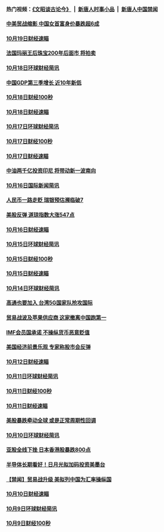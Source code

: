#### 热门视频：[《文昭谈古论今》](https://github.com/gfw-breaker/wenzhao/blob/master/README.md?t=10201833) &nbsp;|&nbsp; [新唐人时事小品](https://github.com/gfw-breaker/ntdtv-comedy/blob/master/README.md?t=10201833) &nbsp;|&nbsp; [新唐人中国禁闻](https://github.com/gfw-breaker/ntdtv-news/blob/master/README.md?t=10201833)

#### [中美贸战缩影 中国女首富身价暴跌超6成](../pages/news208/a1396150.md?t=10201833) 

#### [10月19日财经速瞄](../pages/news208/a1396078.md?t=10201833) 

#### [法国玛丽王后珠宝200年后面市 将拍卖](../pages/news208/a1396074.md?t=10201833) 

#### [10月18日环球财经简讯](../pages/news208/a1396037.md?t=10201833) 

#### [中国GDP第三季增长 近10年新低](../pages/news208/a1396032.md?t=10201833) 

#### [10月18日财经100秒](../pages/news208/a1396017.md?t=10201833) 

#### [10月18日财经速瞄](../pages/news208/a1395923.md?t=10201833) 

#### [10月17日环球财经简讯](../pages/news208/a1395879.md?t=10201833) 

#### [10月17日财经100秒](../pages/news208/a1395862.md?t=10201833) 

#### [10月17日财经速瞄](../pages/news208/a1395794.md?t=10201833) 

#### [中油两千亿投资印尼 将带动新一波南向](../pages/news208/a1395728.md?t=10201833) 

#### [10月16日国际新闻简讯](../pages/news208/a1395726.md?t=10201833) 

#### [人民币一路走贬 瑞银预估濒临破7](../pages/news208/a1395619.md?t=10201833) 

#### [美股反弹 道琼指数大涨547点](../pages/news208/a1395665.md?t=10201833) 

#### [10月16日财经速瞄](../pages/news208/a1395646.md?t=10201833) 

#### [10月15日环球财经简讯](../pages/news208/a1395588.md?t=10201833) 

#### [10月15日财经100秒](../pages/news208/a1395569.md?t=10201833) 

#### [10月15日财经速瞄](../pages/news208/a1395499.md?t=10201833) 

#### [10月14日环球财经简讯](../pages/news208/a1395446.md?t=10201833) 

#### [高通也要加入 台湾5G国家队抢攻国际](../pages/news208/a1395415.md?t=10201833) 

#### [贸易战波及苹果供应商 这家撤离中国跑第一](../pages/news208/a1395254.md?t=10201833) 

#### [IMF会员国承诺  不操纵货币恶意贬值](../pages/news208/a1395274.md?t=10201833) 

#### [美国经济前景乐观 专家称股市会反弹](../pages/news208/a1395159.md?t=10201833) 

#### [10月12日财经速瞄](../pages/news208/a1395177.md?t=10201833) 

#### [10月11日环球财经简讯](../pages/news208/a1395122.md?t=10201833) 

#### [10月11日财经100秒](../pages/news208/a1395097.md?t=10201833) 

#### [10月11日财经速瞄](../pages/news208/a1395020.md?t=10201833) 

#### [美股暴跌牵动全球 或是正常周期性回调](../pages/news208/a1395005.md?t=10201833) 

#### [10月10日环球财经简讯](../pages/news208/a1394977.md?t=10201833) 

#### [亚股全线下挫 日本香港股暴跌800点](../pages/news208/a1394956.md?t=10201833) 

#### [半导体长期看好！日月光拟加码投资美墨台](../pages/news208/a1394954.md?t=10201833) 

#### [【禁闻】贸易战升级 美拟列中国为汇率操纵国](../pages/news208/a1394887.md?t=10201833) 

#### [10月10日财经速瞄](../pages/news208/a1394883.md?t=10201833) 

#### [10月9日环球财经简讯](../pages/news208/a1394831.md?t=10201833) 

#### [10月9日财经100秒](../pages/news208/a1394812.md?t=10201833) 

